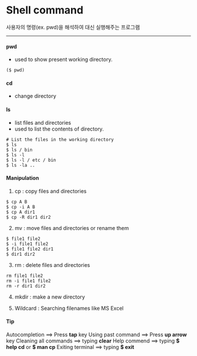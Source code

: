 # Shell command

사용자의 명령(ex. pwd)을 해석하여 대신 실행해주는 프로그램

---
#### pwd
- used to show present working directory. 
```
($ pwd)
```
#### cd
- change directory

#### ls 
- list files and directories
- used to list the contents of directory.

```
# List the files in the working directory
$ ls 
$ ls / bin
$ ls -l 
$ ls -l / etc / bin
$ ls -la ..
```
#### Manipulation
1. cp : copy files and directories
```
$ cp A B
$ cp -i A B
$ cp A dir1
$ cp -R dir1 dir2
```
2. mv : move files and directories or rename them
```
$ file1 file2
$ -i file1 file2
$ file1 file2 dir1
$ dir1 dir2
```
3. rm : delete files and directories
```
rm file1 file2
rm -i file1 file2
rm -r dir1 dir2
```
4. mkdir : make a new directory

5. Wildcard
: Searching filenames like MS Excel


#### Tip
Autocompletion ==> Press **tap** key
Using past command ==> Press **up arrow** key
Cleaning all commands ==> typing **clear**
Help commend ==> typing **$ help cd** or **$ man cp**
Exiting terminal ==> typing **$ exit**


